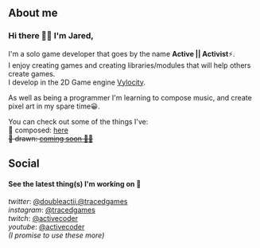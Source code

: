 ## About me
### Hi there 👋🏽 I'm Jared,
I'm a solo game developer that goes by the name **Active || Activist**⚡.  
I enjoy creating games and creating libraries/modules that will help others create games.  
I develop in the 2D Game engine [Vylocity](https://www.vylocity.com/).  

As well as being a programmer I'm learning to compose music, and create pixel art in my spare time😀.  

You can check out some of the things I've:   
🎵 composed: [here](https://soundcloud.com/activegamemusic)  
~~🎨 drawn: [coming soon 🚧🚧]()~~  
<!--💻 developed: [here](https://www.vylocity.com/user/Activist/creations)-->

## Social  
#### See the latest thing(s) I'm working on 👀
*twitter*: [@doubleactii](https://twitter.com/doubleactii),[@tracedgames](https://twitter.com/TracedGames)  
*instagram*: [@tracedgames](https://www.instagram.com/tracedgames/)  
*twitch*: [@activecoder](https://www.twitch.tv/activecoder)  
*youtube*: [@activecoder](https://www.youtube.com/channel/UCyeqbkFUYW3inq_lLdmlYjQ)  
*(I promise to use these more)*

<!--
**Actii-codes/Actii-codes** is a ✨ _special_ ✨ repository because its `README.md` (this file) appears on your GitHub profile.

Here are some ideas to get you started:

- 🔭 I’m currently working on ...
- 🌱 I’m currently learning ...
- 👯 I’m looking to collaborate on ...
- 🤔 I’m looking for help with ...
- 💬 Ask me about ...
- 📫 How to reach me: ...
- 😄 Pronouns: ...
- ⚡ Fun fact: ...
-->
